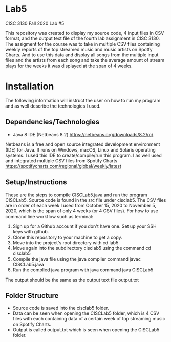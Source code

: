 # Lab5
CISC 3130 Fall 2020 Lab #5

This repository was created to display my source code, 4 input files in CSV format, and the output text file of the fourth lab assignment in CISC 3130. The assigment for the course was to take in multiple CSV files containing weekly reports of the top streamed music and music artists on Spotfy Charts. And to use this data and display all songs from the multiple input files and the artists from each song and take the average amount of stream plays for the weeks it was displayed at the span of 4 weeks.

# Installation
The following information will instruct the user on how to run my program and as well describe the technologies I used.

## Dependencies/Technologies
* Java 8 IDE (Netbeans 8.2) https://netbeans.org/downloads/8.2/rc/

Netbeans is a free and open source integrated development environment (IDE) for Java. It runs on Windows, macOS, Linux and Solaris operating systems. I used this IDE to create/compile/run this program. I as well used and integrated multiple CSV files from Spotify Charts https://spotifycharts.com/regional/global/weekly/latest

## Setup/Instructions
These are the steps to compile CISCLab5.java and run the program CISCLab5. Source code is found in the src file under cisclab5. The CSV files are in order of each week I used from October 15, 2020 to November 5, 2020, which is the span of only 4 weeks (or 4 CSV files).
For how to use command line workflow such as terminal:

1. Sign up for a Github account if you don't have one. Set up your SSH keys with github.
2. Clone this repository to your machine to get a copy.
3. Move into the project's root directory with cd lab5
4. Move again into the subdirectory cisclab5 using the command cd cisclab5
5. Compile the java file using the java complier command javac CISCLab5.java
6. Run the complied java program with java command java CISCLab5

The output should be the same as the output text file output.txt

## Folder Structure
* Source code is saved into the cisclab5 folder.
* Data can be seen when opening the CISCLab5 folder, which is 4 CSV files with each containing data of a certain week of top streaming music on Spotify Charts.
* Output is called output.txt which is seen when opening the CISCLab5 folder.
